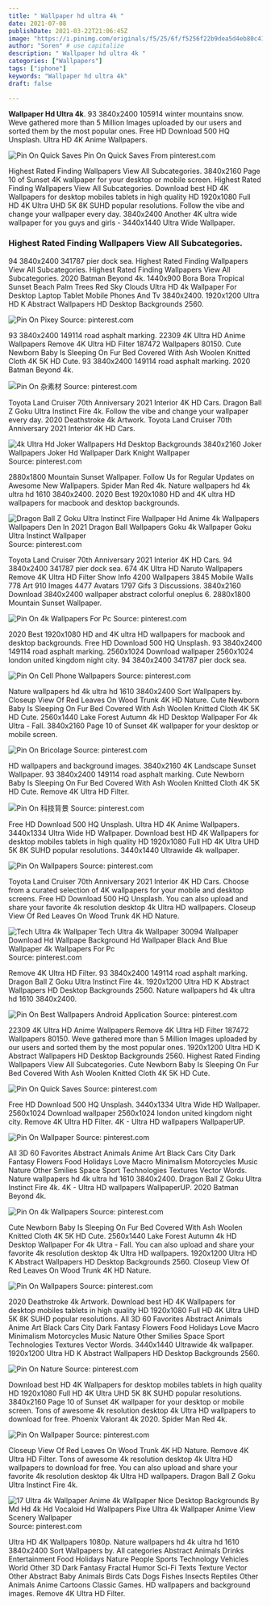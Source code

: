 ```yaml
---
title: " Wallpaper hd ultra 4k "
date: 2021-07-08
publishDate: 2021-03-22T21:06:45Z
image: "https://i.pinimg.com/originals/f5/25/6f/f5256f22b9dea5d4eb80c41f91f87793.jpg"
author: "Soren" # use capitalize
description: " Wallpaper hd ultra 4k "
categories: ["Wallpapers"]
tags: ["iphone"]
keywords: "Wallpaper hd ultra 4k"
draft: false

---
```



**Wallpaper Hd Ultra 4k**. 93 3840x2400 105914 winter mountains snow. Weve gathered more than 5 Million Images uploaded by our users and sorted them by the most popular ones. Free HD Download 500 HQ Unsplash. Ultra HD 4K Anime Wallpapers.

![Pin On Quick Saves](https://i.pinimg.com/originals/fe/a8/48/fea8485cbc12d6867b57c74b6b8db6eb.jpg "Pin On Quick Saves")
Pin On Quick Saves From pinterest.com


Highest Rated Finding Wallpapers View All Subcategories. 3840x2160 Page 10 of Sunset 4K wallpaper for your desktop or mobile screen. Highest Rated Finding Wallpapers View All Subcategories. Download best HD 4K Wallpapers for desktop mobiles tablets in high quality HD 1920x1080 Full HD 4K Ultra UHD 5K 8K SUHD popular resolutions. Follow the vibe and change your wallpaper every day. 3840x2400 Another 4K ultra wide wallpaper for you guys and girls - 3440x1440 Ultra Wide Wallpaper.

### Highest Rated Finding Wallpapers View All Subcategories.

94 3840x2400 341787 pier dock sea. Highest Rated Finding Wallpapers View All Subcategories. Highest Rated Finding Wallpapers View All Subcategories. 2020 Batman Beyond 4k. 1440x900 Bora Bora Tropical Sunset Beach Palm Trees Red Sky Clouds Ultra HD 4k Wallpaper For Desktop Laptop Tablet Mobile Phones And Tv 3840х2400. 1920x1200 Ultra HD K Abstract Wallpapers HD Desktop Backgrounds 2560.


![Pin On Pixey](https://i.pinimg.com/736x/46/b8/2a/46b82a6a78ad7ee879271bf86c0b0f41.jpg "Pin On Pixey")
Source: pinterest.com

93 3840x2400 149114 road asphalt marking. 22309 4K Ultra HD Anime Wallpapers Remove 4K Ultra HD Filter 187472 Wallpapers 80150. Cute Newborn Baby Is Sleeping On Fur Bed Covered With Ash Woolen Knitted Cloth 4K 5K HD Cute. 93 3840x2400 149114 road asphalt marking. 2020 Batman Beyond 4k.

![Pin On 杂素材](https://i.pinimg.com/originals/fa/2c/2c/fa2c2cb1320bf807d1915a12213266fb.jpg "Pin On 杂素材")
Source: pinterest.com

Toyota Land Cruiser 70th Anniversary 2021 Interior 4K HD Cars. Dragon Ball Z Goku Ultra Instinct Fire 4k. Follow the vibe and change your wallpaper every day. 2020 Deathstroke 4k Artwork. Toyota Land Cruiser 70th Anniversary 2021 Interior 4K HD Cars.

![4k Ultra Hd Joker Wallpapers Hd Desktop Backgrounds 3840x2160 Joker Wallpapers Joker Hd Wallpaper Dark Knight Wallpaper](https://i.pinimg.com/originals/5d/04/a5/5d04a5588240d0b73f50d725744708cb.jpg "4k Ultra Hd Joker Wallpapers Hd Desktop Backgrounds 3840x2160 Joker Wallpapers Joker Hd Wallpaper Dark Knight Wallpaper")
Source: pinterest.com

2880x1800 Mountain Sunset Wallpaper. Follow Us for Regular Updates on Awesome New Wallpapers. Spider Man Red 4k. Nature wallpapers hd 4k ultra hd 1610 3840x2400. 2020 Best 1920x1080 HD and 4K ultra HD wallpapers for macbook and desktop backgrounds.

![Dragon Ball Z Goku Ultra Instinct Fire Wallpaper Hd Anime 4k Wallpapers Wallpapers Den In 2021 Dragon Ball Wallpapers Goku 4k Wallpaper Goku Ultra Instinct Wallpaper](https://i.pinimg.com/736x/65/30/0f/65300f1dae52293765e187cbf3ec12c2.jpg "Dragon Ball Z Goku Ultra Instinct Fire Wallpaper Hd Anime 4k Wallpapers Wallpapers Den In 2021 Dragon Ball Wallpapers Goku 4k Wallpaper Goku Ultra Instinct Wallpaper")
Source: pinterest.com

Toyota Land Cruiser 70th Anniversary 2021 Interior 4K HD Cars. 94 3840x2400 341787 pier dock sea. 674 4K Ultra HD Naruto Wallpapers Remove 4K Ultra HD Filter Show Info 4200 Wallpapers 3845 Mobile Walls 778 Art 910 Images 4477 Avatars 1797 Gifs 3 Discussions. 3840x2160 Download 3840x2400 wallpaper abstract colorful oneplus 6. 2880x1800 Mountain Sunset Wallpaper.

![Pin On 4k Wallpapers For Pc](https://i.pinimg.com/originals/dc/02/17/dc0217033a3a9b9434c1fc09fd8dc041.jpg "Pin On 4k Wallpapers For Pc")
Source: pinterest.com

2020 Best 1920x1080 HD and 4K ultra HD wallpapers for macbook and desktop backgrounds. Free HD Download 500 HQ Unsplash. 93 3840x2400 149114 road asphalt marking. 2560x1024 Download wallpaper 2560x1024 london united kingdom night city. 94 3840x2400 341787 pier dock sea.

![Pin On Cell Phone Wallpapers](https://i.pinimg.com/originals/09/f0/7e/09f07e9f7cb68358c3e25b1f679b32e4.jpg "Pin On Cell Phone Wallpapers")
Source: pinterest.com

Nature wallpapers hd 4k ultra hd 1610 3840x2400 Sort Wallpapers by. Closeup View Of Red Leaves On Wood Trunk 4K HD Nature. Cute Newborn Baby Is Sleeping On Fur Bed Covered With Ash Woolen Knitted Cloth 4K 5K HD Cute. 2560x1440 Lake Forest Autumn 4k HD Desktop Wallpaper For 4k Ultra - Fall. 3840x2160 Page 10 of Sunset 4K wallpaper for your desktop or mobile screen.

![Pin On Bricolage](https://i.pinimg.com/originals/0e/9e/88/0e9e8812f01f82650833264673bf51ed.jpg "Pin On Bricolage")
Source: pinterest.com

HD wallpapers and background images. 3840x2160 4K Landscape Sunset Wallpaper. 93 3840x2400 149114 road asphalt marking. Cute Newborn Baby Is Sleeping On Fur Bed Covered With Ash Woolen Knitted Cloth 4K 5K HD Cute. Remove 4K Ultra HD Filter.

![Pin On 科技背景](https://i.pinimg.com/564x/f7/21/f7/f721f72fdeeb0275fdfcc1d4723226f0.jpg "Pin On 科技背景")
Source: pinterest.com

Free HD Download 500 HQ Unsplash. Ultra HD 4K Anime Wallpapers. 3440x1334 Ultra Wide HD Wallpaper. Download best HD 4K Wallpapers for desktop mobiles tablets in high quality HD 1920x1080 Full HD 4K Ultra UHD 5K 8K SUHD popular resolutions. 3440x1440 Ultrawide 4k wallpaper.

![Pin On Wallpapers](https://i.pinimg.com/originals/55/62/64/556264a469f4b5c42464c7bb20c00083.png "Pin On Wallpapers")
Source: pinterest.com

Toyota Land Cruiser 70th Anniversary 2021 Interior 4K HD Cars. Choose from a curated selection of 4K wallpapers for your mobile and desktop screens. Free HD Download 500 HQ Unsplash. You can also upload and share your favorite 4k resolution desktop 4k Ultra HD wallpapers. Closeup View Of Red Leaves On Wood Trunk 4K HD Nature.

![Tech Ultra 4k Wallpaper Tech Ultra 4k Wallpaper 30094 Wallpaper Download Hd Wallpape Background Hd Wallpaper Black And Blue Wallpaper 4k Wallpapers For Pc](https://i.pinimg.com/originals/38/0a/0c/380a0c2c7bc57319a389b17bf4bd7014.jpg "Tech Ultra 4k Wallpaper Tech Ultra 4k Wallpaper 30094 Wallpaper Download Hd Wallpape Background Hd Wallpaper Black And Blue Wallpaper 4k Wallpapers For Pc")
Source: pinterest.com

Remove 4K Ultra HD Filter. 93 3840x2400 149114 road asphalt marking. Dragon Ball Z Goku Ultra Instinct Fire 4k. 1920x1200 Ultra HD K Abstract Wallpapers HD Desktop Backgrounds 2560. Nature wallpapers hd 4k ultra hd 1610 3840x2400.

![Pin On Best Wallpapers Android Application](https://i.pinimg.com/originals/db/a7/93/dba793f0171826252410caa8607383a5.jpg "Pin On Best Wallpapers Android Application")
Source: pinterest.com

22309 4K Ultra HD Anime Wallpapers Remove 4K Ultra HD Filter 187472 Wallpapers 80150. Weve gathered more than 5 Million Images uploaded by our users and sorted them by the most popular ones. 1920x1200 Ultra HD K Abstract Wallpapers HD Desktop Backgrounds 2560. Highest Rated Finding Wallpapers View All Subcategories. Cute Newborn Baby Is Sleeping On Fur Bed Covered With Ash Woolen Knitted Cloth 4K 5K HD Cute.

![Pin On Quick Saves](https://i.pinimg.com/originals/fe/a8/48/fea8485cbc12d6867b57c74b6b8db6eb.jpg "Pin On Quick Saves")
Source: pinterest.com

Free HD Download 500 HQ Unsplash. 3440x1334 Ultra Wide HD Wallpaper. 2560x1024 Download wallpaper 2560x1024 london united kingdom night city. Remove 4K Ultra HD Filter. 4K - Ultra HD wallpapers WallpaperUP.

![Pin On Wallpaper](https://i.pinimg.com/originals/42/fa/e8/42fae8a50f93d0e64496efe4b1f503a5.jpg "Pin On Wallpaper")
Source: pinterest.com

All 3D 60 Favorites Abstract Animals Anime Art Black Cars City Dark Fantasy Flowers Food Holidays Love Macro Minimalism Motorcycles Music Nature Other Smilies Space Sport Technologies Textures Vector Words. Nature wallpapers hd 4k ultra hd 1610 3840x2400. Dragon Ball Z Goku Ultra Instinct Fire 4k. 4K - Ultra HD wallpapers WallpaperUP. 2020 Batman Beyond 4k.

![Pin On 4k Wallpapers](https://i.pinimg.com/originals/22/b8/06/22b8063e011e7c4f37acd6f71378dd4f.jpg "Pin On 4k Wallpapers")
Source: pinterest.com

Cute Newborn Baby Is Sleeping On Fur Bed Covered With Ash Woolen Knitted Cloth 4K 5K HD Cute. 2560x1440 Lake Forest Autumn 4k HD Desktop Wallpaper For 4k Ultra - Fall. You can also upload and share your favorite 4k resolution desktop 4k Ultra HD wallpapers. 1920x1200 Ultra HD K Abstract Wallpapers HD Desktop Backgrounds 2560. Closeup View Of Red Leaves On Wood Trunk 4K HD Nature.

![Pin On Wallpapers](https://i.pinimg.com/originals/9e/33/60/9e3360c1e083a2f32d799c6096f8165d.jpg "Pin On Wallpapers")
Source: pinterest.com

2020 Deathstroke 4k Artwork. Download best HD 4K Wallpapers for desktop mobiles tablets in high quality HD 1920x1080 Full HD 4K Ultra UHD 5K 8K SUHD popular resolutions. All 3D 60 Favorites Abstract Animals Anime Art Black Cars City Dark Fantasy Flowers Food Holidays Love Macro Minimalism Motorcycles Music Nature Other Smilies Space Sport Technologies Textures Vector Words. 3440x1440 Ultrawide 4k wallpaper. 1920x1200 Ultra HD K Abstract Wallpapers HD Desktop Backgrounds 2560.

![Pin On Nature](https://i.pinimg.com/originals/23/1f/b6/231fb620f05e39a5f9afffdb6dfbaec0.jpg "Pin On Nature")
Source: pinterest.com

Download best HD 4K Wallpapers for desktop mobiles tablets in high quality HD 1920x1080 Full HD 4K Ultra UHD 5K 8K SUHD popular resolutions. 3840x2160 Page 10 of Sunset 4K wallpaper for your desktop or mobile screen. Tons of awesome 4k resolution desktop 4k Ultra HD wallpapers to download for free. Phoenix Valorant 4k 2020. Spider Man Red 4k.

![Pin On Wallpaper](https://i.pinimg.com/originals/5f/ff/2e/5fff2eb81280cb14467728d6bb5957e0.jpg "Pin On Wallpaper")
Source: pinterest.com

Closeup View Of Red Leaves On Wood Trunk 4K HD Nature. Remove 4K Ultra HD Filter. Tons of awesome 4k resolution desktop 4k Ultra HD wallpapers to download for free. You can also upload and share your favorite 4k resolution desktop 4k Ultra HD wallpapers. Dragon Ball Z Goku Ultra Instinct Fire 4k.

![17 Ultra 4k Wallpaper Anime 4k Wallpaper Nice Desktop Backgrounds By Md Hd 4k Hd Vocaloid Hd Wallpapers Pixe Ultra 4k Wallpaper Anime View Scenery Wallpaper](https://i.pinimg.com/originals/f5/25/6f/f5256f22b9dea5d4eb80c41f91f87793.jpg "17 Ultra 4k Wallpaper Anime 4k Wallpaper Nice Desktop Backgrounds By Md Hd 4k Hd Vocaloid Hd Wallpapers Pixe Ultra 4k Wallpaper Anime View Scenery Wallpaper")
Source: pinterest.com

Ultra HD 4K Wallpapers 1080p. Nature wallpapers hd 4k ultra hd 1610 3840x2400 Sort Wallpapers by. All categories Abstract Animals Drinks Entertainment Food Holidays Nature People Sports Technology Vehicles World Other 3D Dark Fantasy Fractal Humor Sci-Fi Texts Texture Vector Other Abstract Baby Animals Birds Cats Dogs Fishes Insects Reptiles Other Animals Anime Cartoons Classic Games. HD wallpapers and background images. Remove 4K Ultra HD Filter.

